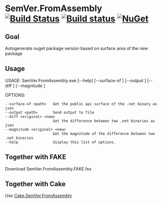 # SemVer.FromAssembly [![Build Status](https://travis-ci.org/wallymathieu/SemVer.FromAssembly.svg?branch=master)](https://travis-ci.org/wallymathieu/SemVer.FromAssembly) [![Build status](https://ci.appveyor.com/api/projects/status/8de3t84iae9utkcd/branch/master?svg=true)](https://ci.appveyor.com/project/wallymathieu/semver-fromassembly/branch/master) [![NuGet](http://img.shields.io/nuget/v/SemVer.FromAssembly.svg)](https://www.nuget.org/packages/SemVer.FromAssembly/)

## Goal

Autogenerate nuget package version based on surface area of the new package


## Usage

USAGE: SemVer.FromAssembly.exe [--help] [--surface-of <path>] [--output <path>] [--diff <original> <new>] [--magnitude <original> <new>]

OPTIONS:

    --surface-of <path>   Get the public api surface of the .net binary as json
    --output <path>       Send output to file
    --diff <original> <new>
                          Get the difference between two .net binaries as json
    --magnitude <original> <new>
                          Get the magnitude of the difference between two .net binaries
    --help                display this list of options.

## Together with FAKE

Download SemVer.FromAssembly.FAKE.fsx 

## Together with Cake

Use [Cake.SemVer.FromAssembly](https://github.com/wallymathieu/Cake.SemVer.FromAssembly)
